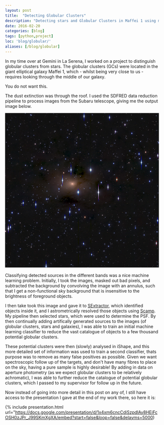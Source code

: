 ```yaml
---
layout: post
title:  "Detecting Globular Clusters"
description: "Detecting stars and Globular Clusters in Maffei 1 using machine learning."
date: 2016-02-20
categories: [blog]
tags: [python,project]
loc: 'blog/globular/'
aliases: [/blog/globular]
---
```


In my time over at Gemini in La Serena, I worked on a project
to distinguish globular clusters from stars. The globular clusters (GCs)
were located in the giant elliptical galaxy Maffei 1, which - whilst
being very close to us - requires looking through the middle of our 
galaxy.

You do not want this.

The dust extinction was through the roof. I used the SDFRED data
reduction pipeline to process images from the Subaru telescope, giving
me the output image below.


![](cover.jpg)

Classifying detected sources in the different bands was a
nice machine learning problem. Initially, I took the images, masked out
bad pixels, and subtracted the background by convolving the image with an annulus, such
that I get a non-functional sky background that is insensitive to the brightness of foreground objects.

I then take took this image and gave it to [SExtractor](http://www.astromatic.net/software/sextractor), 
which identified objects inside it,
and I astrometrically resolved those objects using [Scamp](http://www.astromatic.net/software/scamp). 
My pipeline then selected stars, which were used to determine the PSF. By then continually adding artifically
generated sources to the images (of globular clusters, stars and galaxies), I was able to train an initial
machine learning classifier to reduce the vast catalogue of objects to a few thousand potential globular clusters.

These potential clusters were then (slowly) analysed in iShape, and this more detailed set of information
was used to train a second classifier, thats purpose was to remove as many false positives as possible. Given 
we want spectroscopic follow up of the targets, and don't have many fibres to place on the sky, having a pure sample
is highly desirable! By adding in data on aperture photometry (as we expect globular clusters to be relatively
achromatic), I was able to further reduce the catalogue of potential globular clusters, which I passed to my
supervisor for follow up in the future.

Now instead of going into more detail in this post on any of, I still
have access to the presentation I gave at the end of my work there, so here it is:

{% include presentation.html url="https://docs.google.com/presentation/d/1x4xm6cncCdiSzpdlAy8HEiFcOSH0zJPr_J99SKmXgXA/embed?start=false&loop=false&delayms=5000)
